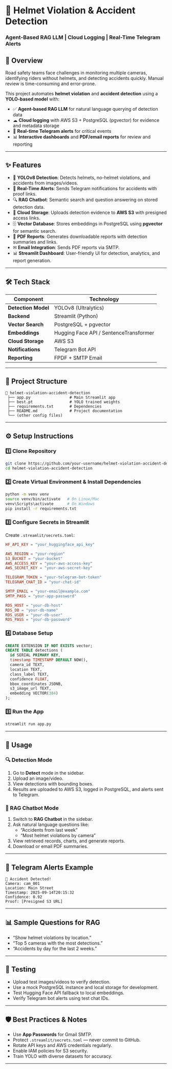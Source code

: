 # 🚦 Helmet Violation & Accident Detection  
### Agent-Based RAG LLM | Cloud Logging | Real-Time Telegram Alerts  

## 📖 Overview  
Road safety teams face challenges in monitoring multiple cameras, identifying riders without helmets, and detecting accidents quickly. Manual review is time-consuming and error-prone.  

This project automates **helmet violation** and **accident detection** using a **YOLO-based model** with:  
- ✅ **Agent-based RAG LLM** for natural language querying of detection data  
- ☁ **Cloud logging** with AWS S3 + PostgreSQL (pgvector) for evidence and metadata storage  
- 📢 **Real-time Telegram alerts** for critical events  
- 📊 **Interactive dashboards** and **PDF/email reports** for review and reporting  

---

## ✨ Features  
- 🧠 **YOLOv8 Detection**: Detects helmets, no-helmet violations, and accidents from images/videos.  
- 📡 **Real-Time Alerts**: Sends Telegram notifications for accidents with proof links.  
- 🔍 **RAG Chatbot**: Semantic search and question answering on stored detection data.  
- 📁 **Cloud Storage**: Uploads detection evidence to **AWS S3** with presigned access links.  
- 🗄 **Vector Database**: Stores embeddings in PostgreSQL using **pgvector** for semantic search.  
- 📄 **PDF Reports**: Generates downloadable reports with detection summaries and links.  
- ✉ **Email Integration**: Sends PDF reports via SMTP.  
- 📊 **Streamlit Dashboard**: User-friendly UI for detection, analytics, and report generation.  

---

## 🛠️ Tech Stack  
| Component          | Technology                          |  
|--------------------|------------------------------------|  
| **Detection Model**| YOLOv8 (Ultralytics)               |  
| **Backend**        | Streamlit (Python)                 |  
| **Vector Search**   | PostgreSQL + pgvector              |  
| **Embeddings**      | Hugging Face API / SentenceTransformer |  
| **Cloud Storage**   | AWS S3                             |  
| **Notifications**   | Telegram Bot API                   |  
| **Reporting**       | FPDF + SMTP Email                  |  

---

## 📂 Project Structure  
```
📁 helmet-violation-accident-detection
 ├── app.py                 # Main Streamlit app
 ├── best.pt                # YOLO trained weights
 ├── requirements.txt       # Dependencies
 ├── README.md              # Project documentation
 └── (other config files)
```

---

## ⚙️ Setup Instructions  

### 1️⃣ **Clone Repository**  
```bash
git clone https://github.com/your-username/helmet-violation-accident-detection.git
cd helmet-violation-accident-detection
```

### 2️⃣ **Create Virtual Environment & Install Dependencies**  
```bash
python -m venv venv
source venv/bin/activate   # On Linux/Mac
venv\Scripts\activate      # On Windows
pip install -r requirements.txt
```

### 3️⃣ **Configure Secrets in Streamlit**  
Create `.streamlit/secrets.toml`:  
```toml
HF_API_KEY = "your_huggingface_api_key"

AWS_REGION = "your-region"
S3_BUCKET = "your-bucket"
AWS_ACCESS_KEY = "your-aws-access-key"
AWS_SECRET_KEY = "your-aws-secret-key"

TELEGRAM_TOKEN = "your-telegram-bot-token"
TELEGRAM_CHAT_ID = "your-chat-id"

SMTP_EMAIL = "your-email@example.com"
SMTP_PASS = "your-app-password"

RDS_HOST = "your-db-host"
RDS_DB = "your-db-name"
RDS_USER = "your-db-user"
RDS_PASS = "your-db-password"
```

### 4️⃣ **Database Setup**  
```sql
CREATE EXTENSION IF NOT EXISTS vector;
CREATE TABLE detections (
  id SERIAL PRIMARY KEY,
  timestamp TIMESTAMP DEFAULT NOW(),
  camera_id TEXT,
  location TEXT,
  class_label TEXT,
  confidence FLOAT,
  bbox_coordinates JSONB,
  s3_image_url TEXT,
  embedding VECTOR(384)
);
```

### 5️⃣ **Run the App**  
```bash
streamlit run app.py
```

---

## 🚀 Usage  

### **🔍 Detection Mode**  
1. Go to **Detect** mode in the sidebar.  
2. Upload an image/video.  
3. View detections with bounding boxes.  
4. Results are uploaded to AWS S3, logged in PostgreSQL, and alerts sent to Telegram.  

### **🤖 RAG Chatbot Mode**  
1. Switch to **RAG Chatbot** in the sidebar.  
2. Ask natural language questions like:  
   - “Accidents from last week”  
   - “Most helmet violations by camera”  
3. View retrieved records, charts, and generate reports.  
4. Download or email PDF summaries.  

---

## 📧 Telegram Alerts Example  
```
🚨 Accident Detected!
Camera: cam_001
Location: Main Street
Timestamp: 2025-09-14T20:15:32
Confidence: 0.92
Proof: [Presigned S3 URL]
```

---

## 📊 Sample Questions for RAG  
- “Show helmet violations by location.”  
- “Top 5 cameras with the most detections.”  
- “Accidents by day for the last 2 weeks.”  

---

## 🧪 Testing  
- Upload test images/videos to verify detection.  
- Use a mock PostgreSQL instance and local storage for development.  
- Test Hugging Face API fallback to local embeddings.  
- Verify Telegram bot alerts using test chat IDs.  

---

## 🛡️ Best Practices & Notes  
- Use **App Passwords** for Gmail SMTP.  
- Protect `.streamlit/secrets.toml` — never commit to GitHub.  
- Rotate API keys and AWS credentials regularly.  
- Enable IAM policies for S3 security.  
- Train YOLO with diverse datasets for accuracy.  

---
 

